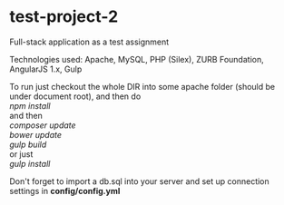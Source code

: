 # test-project-2
Full-stack application as a test assignment

Technologies used: Apache, MySQL, PHP (Silex), ZURB Foundation, AngularJS 1.x, Gulp

To run just checkout the whole DIR into some apache folder (should be under document root), and then do   
*npm install*   
and then   
*composer update*   
*bower update*   
*gulp build*   
or just   
*gulp install*   

Don't forget to import a db.sql into your server and set up connection settings in **config/config.yml**
